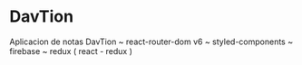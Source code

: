 # DavTion
Aplicacion de notas DavTion 
~ react-router-dom v6 
~ styled-components
~ firebase 
~ redux ( react - redux  ) 